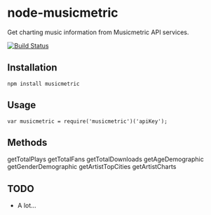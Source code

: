 # node-musicmetric
Get charting music information from Musicmetric API services.

[![Build Status](https://secure.travis-ci.org/alexanderscott/iconerator.png)](http://travis-ci.org/alexanderscott/iconerator)

## Installation

    npm install musicmetric

## Usage
  
    var musicmetric = require('musicmetric')('apiKey');

## Methods

getTotalPlays
getTotalFans
getTotalDownloads
getAgeDemographic
getGenderDemographic
getArtistTopCities
getArtistCharts

## TODO
- A lot...
